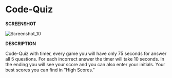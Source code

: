 # Code-Quiz

<b>SCREENSHOT</b>


![Screenshot_10](https://user-images.githubusercontent.com/66918031/90341198-ccbbeb00-dfba-11ea-8963-f10a2c1b7bde.png)

<b>DESCRIPTION</b>

Code-Quiz with timer, every game you will have only 75 seconds for answer all 5 questions. For each incorrect answer the timer will take 10 seconds. In the ending you will see your score and you can also enter your initials. Your best scores you can find in "High Scores."